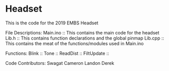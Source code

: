 # Headset
This is the code for the 2019 EMBS Headset

File Descriptions:
Main.ino :: This contains the main code for the headset
Lib.h    :: This contains function declarations and the global pinmap
Lib.cpp  :: This contains the meat of the functions/modules used in Main.ino

Functions:
Blink      :: 
Tone       ::
ReadDist   ::
FiltUpdate ::

Code Contributors:
Swagat
Cameron
Landon
Derek
